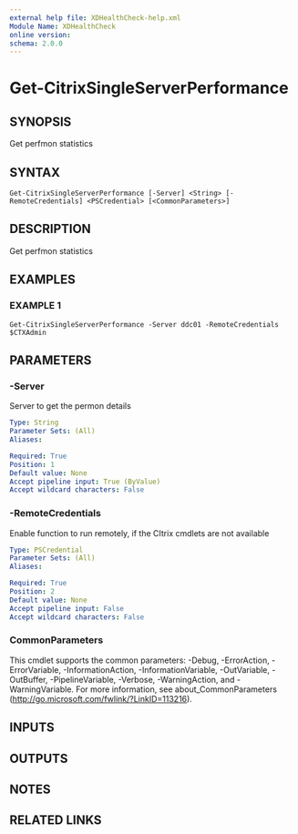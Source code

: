 ```yaml
---
external help file: XDHealthCheck-help.xml
Module Name: XDHealthCheck
online version:
schema: 2.0.0
---
```


# Get-CitrixSingleServerPerformance

## SYNOPSIS
Get perfmon statistics

## SYNTAX

```
Get-CitrixSingleServerPerformance [-Server] <String> [-RemoteCredentials] <PSCredential> [<CommonParameters>]
```

## DESCRIPTION
Get perfmon statistics

## EXAMPLES

### EXAMPLE 1
```
Get-CitrixSingleServerPerformance -Server ddc01 -RemoteCredentials $CTXAdmin
```

## PARAMETERS

### -Server
Server to get the permon details

```yaml
Type: String
Parameter Sets: (All)
Aliases:

Required: True
Position: 1
Default value: None
Accept pipeline input: True (ByValue)
Accept wildcard characters: False
```

### -RemoteCredentials
Enable function to run remotely, if the CItrix cmdlets are not available

```yaml
Type: PSCredential
Parameter Sets: (All)
Aliases:

Required: True
Position: 2
Default value: None
Accept pipeline input: False
Accept wildcard characters: False
```

### CommonParameters
This cmdlet supports the common parameters: -Debug, -ErrorAction, -ErrorVariable, -InformationAction, -InformationVariable, -OutVariable, -OutBuffer, -PipelineVariable, -Verbose, -WarningAction, and -WarningVariable. For more information, see about_CommonParameters (http://go.microsoft.com/fwlink/?LinkID=113216).

## INPUTS

## OUTPUTS

## NOTES

## RELATED LINKS
